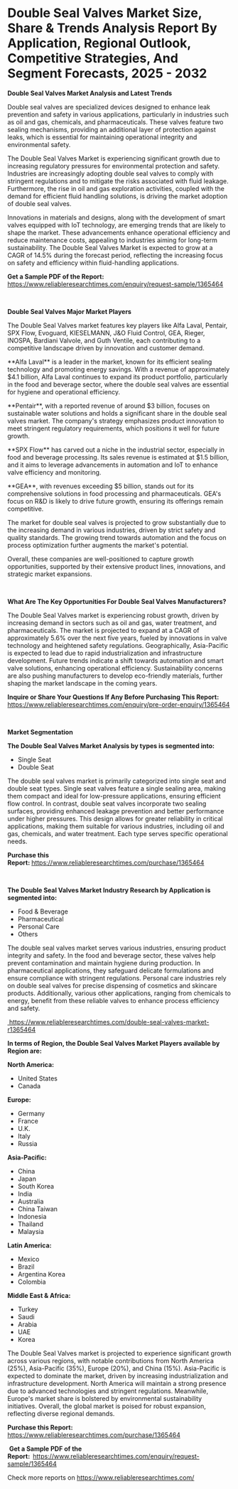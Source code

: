 <p><h1>Double Seal Valves Market Size, Share & Trends Analysis Report By Application, Regional Outlook, Competitive Strategies, And Segment Forecasts, 2025 - 2032</h1></p><p><strong>Double Seal Valves Market Analysis and Latest Trends</strong></p>
<p><p>Double seal valves are specialized devices designed to enhance leak prevention and safety in various applications, particularly in industries such as oil and gas, chemicals, and pharmaceuticals. These valves feature two sealing mechanisms, providing an additional layer of protection against leaks, which is essential for maintaining operational integrity and environmental safety.</p><p>The Double Seal Valves Market is experiencing significant growth due to increasing regulatory pressures for environmental protection and safety. Industries are increasingly adopting double seal valves to comply with stringent regulations and to mitigate the risks associated with fluid leakage. Furthermore, the rise in oil and gas exploration activities, coupled with the demand for efficient fluid handling solutions, is driving the market adoption of double seal valves.</p><p>Innovations in materials and designs, along with the development of smart valves equipped with IoT technology, are emerging trends that are likely to shape the market. These advancements enhance operational efficiency and reduce maintenance costs, appealing to industries aiming for long-term sustainability. The Double Seal Valves Market is expected to grow at a CAGR of 14.5% during the forecast period, reflecting the increasing focus on safety and efficiency within fluid-handling applications.</p></p>
<p><strong>Get a Sample PDF of the Report:&nbsp;</strong> <a href="https://www.reliableresearchtimes.com/enquiry/request-sample/1365464?utm_campaign=2196&utm_medium=2&utm_source=Github&utm_content=ia&utm_term=22032025&utm_id=double-seal-valves">https://www.reliableresearchtimes.com/enquiry/request-sample/1365464</a></p>
<p>&nbsp;</p>
<p><strong>Double Seal Valves Major Market Players</strong></p>
<p><p>The Double Seal Valves market features key players like Alfa Laval, Pentair, SPX Flow, Evoguard, KIESELMANN, J&O Fluid Control, GEA, Rieger, INOSPA, Bardiani Valvole, and Guth Ventile, each contributing to a competitive landscape driven by innovation and customer demand.</p><p>**Alfa Laval** is a leader in the market, known for its efficient sealing technology and promoting energy savings. With a revenue of approximately $4.1 billion, Alfa Laval continues to expand its product portfolio, particularly in the food and beverage sector, where the double seal valves are essential for hygiene and operational efficiency.</p><p>**Pentair**, with a reported revenue of around $3 billion, focuses on sustainable water solutions and holds a significant share in the double seal valves market. The company's strategy emphasizes product innovation to meet stringent regulatory requirements, which positions it well for future growth.</p><p>**SPX Flow** has carved out a niche in the industrial sector, especially in food and beverage processing. Its sales revenue is estimated at $1.5 billion, and it aims to leverage advancements in automation and IoT to enhance valve efficiency and monitoring.</p><p>**GEA**, with revenues exceeding $5 billion, stands out for its comprehensive solutions in food processing and pharmaceuticals. GEA's focus on R&D is likely to drive future growth, ensuring its offerings remain competitive.</p><p>The market for double seal valves is projected to grow substantially due to the increasing demand in various industries, driven by strict safety and quality standards. The growing trend towards automation and the focus on process optimization further augments the market's potential.</p><p>Overall, these companies are well-positioned to capture growth opportunities, supported by their extensive product lines, innovations, and strategic market expansions.</p></p>
<p>&nbsp;</p>
<p><strong>What Are The Key Opportunities For Double Seal Valves Manufacturers?</strong></p>
<p><p>The Double Seal Valves market is experiencing robust growth, driven by increasing demand in sectors such as oil and gas, water treatment, and pharmaceuticals. The market is projected to expand at a CAGR of approximately 5.6% over the next five years, fueled by innovations in valve technology and heightened safety regulations. Geographically, Asia-Pacific is expected to lead due to rapid industrialization and infrastructure development. Future trends indicate a shift towards automation and smart valve solutions, enhancing operational efficiency. Sustainability concerns are also pushing manufacturers to develop eco-friendly materials, further shaping the market landscape in the coming years.</p></p>
<p><strong>Inquire or Share Your Questions If Any Before Purchasing This Report:</strong> <a href="https://www.reliableresearchtimes.com/enquiry/pre-order-enquiry/1365464?utm_campaign=2196&utm_medium=2&utm_source=Github&utm_content=ia&utm_term=22032025&utm_id=double-seal-valves">https://www.reliableresearchtimes.com/enquiry/pre-order-enquiry/1365464</a></p>
<p>&nbsp;</p>
<p><strong>Market Segmentation</strong></p>
<p><strong>The Double Seal Valves Market Analysis by types is segmented into:</strong></p>
<p><ul><li>Single Seat</li><li>Double Seat</li></ul></p>
<p><p>The double seal valves market is primarily categorized into single seat and double seat types. Single seat valves feature a single sealing area, making them compact and ideal for low-pressure applications, ensuring efficient flow control. In contrast, double seat valves incorporate two sealing surfaces, providing enhanced leakage prevention and better performance under higher pressures. This design allows for greater reliability in critical applications, making them suitable for various industries, including oil and gas, chemicals, and water treatment. Each type serves specific operational needs.</p></p>
<p><strong>Purchase this Report:&nbsp;</strong><a href="https://www.reliableresearchtimes.com/purchase/1365464?utm_campaign=2196&utm_medium=2&utm_source=Github&utm_content=ia&utm_term=22032025&utm_id=double-seal-valves">https://www.reliableresearchtimes.com/purchase/1365464</a></p>
<p>&nbsp;</p>
<p><strong>The Double Seal Valves Market Industry Research by Application is segmented into:</strong></p>
<p><ul><li>Food & Beverage</li><li>Pharmaceutical</li><li>Personal Care</li><li>Others</li></ul></p>
<p><p>The double seal valves market serves various industries, ensuring product integrity and safety. In the food and beverage sector, these valves help prevent contamination and maintain hygiene during production. In pharmaceutical applications, they safeguard delicate formulations and ensure compliance with stringent regulations. Personal care industries rely on double seal valves for precise dispensing of cosmetics and skincare products. Additionally, various other applications, ranging from chemicals to energy, benefit from these reliable valves to enhance process efficiency and safety.</p></p>
<p><a href="https://www.reliableresearchtimes.com/double-seal-valves-market-r1365464?utm_campaign=2196&utm_medium=2&utm_source=Github&utm_content=ia&utm_term=22032025&utm_id=double-seal-valves">&nbsp;https://www.reliableresearchtimes.com/double-seal-valves-market-r1365464</a></p>
<p><strong>In terms of Region, the Double Seal Valves Market Players available by Region are:</strong></p>
<p>
    <p> <strong> North America: </strong>
        <ul>
            <li>United States</li>
            <li>Canada</li>
        </ul>
        </p> 
    <p> <strong> Europe: </strong>
        <ul>
            <li>Germany</li>
            <li>France</li>
            <li>U.K.</li>
            <li>Italy</li>
            <li>Russia</li>
        </ul>
        </p> 
    <p> <strong> Asia-Pacific: </strong>
        <ul>
            <li>China</li>
            <li>Japan</li>
            <li>South Korea</li>
            <li>India</li>
            <li>Australia</li>
            <li>China Taiwan</li>
            <li>Indonesia</li>
            <li>Thailand</li>
            <li>Malaysia</li>
        </ul>
        </p> 
    <p> <strong> Latin America: </strong>
        <ul>
            <li>Mexico</li>
            <li>Brazil</li>
            <li>Argentina Korea</li>
            <li>Colombia</li>
        </ul>
        </p> 
    <p> <strong> Middle East & Africa: </strong>
        <ul>
            <li>Turkey</li>
            <li>Saudi</li>
            <li>Arabia</li>
            <li>UAE</li>
            <li>Korea</li>
        </ul>
    </p>
    </p>
<p><p>The Double Seal Valves market is projected to experience significant growth across various regions, with notable contributions from North America (25%), Asia-Pacific (35%), Europe (20%), and China (15%). Asia-Pacific is expected to dominate the market, driven by increasing industrialization and infrastructure development. North America will maintain a strong presence due to advanced technologies and stringent regulations. Meanwhile, Europe's market share is bolstered by environmental sustainability initiatives. Overall, the global market is poised for robust expansion, reflecting diverse regional demands.</p></p>
<p><strong>Purchase this Report: </strong><a href="https://www.reliableresearchtimes.com/purchase/1365464?utm_campaign=2196&utm_medium=2&utm_source=Github&utm_content=ia&utm_term=22032025&utm_id=double-seal-valves">https://www.reliableresearchtimes.com/purchase/1365464</a></p>
<p>&nbsp;<strong>Get a Sample PDF of the Report:&nbsp;&nbsp;</strong><a href="https://www.reliableresearchtimes.com/enquiry/request-sample/1365464?utm_campaign=2196&utm_medium=2&utm_source=Github&utm_content=ia&utm_term=22032025&utm_id=double-seal-valves">https://www.reliableresearchtimes.com/enquiry/request-sample/1365464</a></p>
<p><strong></strong></p>
<p>Check more reports on <a href="https://www.reliableresearchtimes.com/?utm_campaign=2196&utm_medium=2&utm_source=Github&utm_content=ia&utm_term=22032025&utm_id=double-seal-valves">https://www.reliableresearchtimes.com/</a></p>